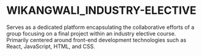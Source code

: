 # WIKANGWALI_INDUSTRY-ELECTIVE
Serves as a dedicated platform encapsulating the collaborative efforts of a group focusing on a final project within an industry elective course. Primarily centered around front-end development technologies such as React, JavaScript, HTML, and CSS.
